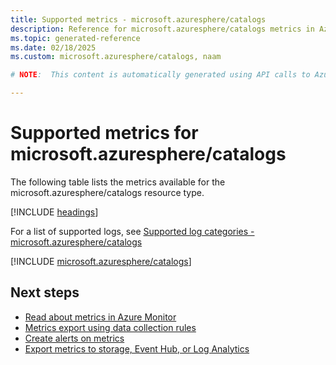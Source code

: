 ```yaml
---
title: Supported metrics - microsoft.azuresphere/catalogs
description: Reference for microsoft.azuresphere/catalogs metrics in Azure Monitor.
ms.topic: generated-reference
ms.date: 02/18/2025
ms.custom: microsoft.azuresphere/catalogs, naam

# NOTE:  This content is automatically generated using API calls to Azure. Any edits made on these files will be overwritten in the next run of the script. 

---
```


  
# Supported metrics for microsoft.azuresphere/catalogs
  
The following table lists the metrics available for the microsoft.azuresphere/catalogs resource type.  
  
  
[!INCLUDE [headings](~/reusable-content/ce-skilling/azure/includes/azure-monitor/reference/metrics/metrics-headings.md)]  
  
  
  
For a list of supported logs, see [Supported log categories - microsoft.azuresphere/catalogs](../supported-logs/microsoft-azuresphere-catalogs-logs.md)  
  
 

[!INCLUDE [microsoft.azuresphere/catalogs](~/reusable-content/ce-skilling/azure/includes/azure-monitor/reference/metrics/microsoft-azuresphere-catalogs-metrics-include.md)]  



## Next steps

- [Read about metrics in Azure Monitor](/azure/azure-monitor/data-platform)
- [Metrics export using data collection rules](/azure/azure-monitor/essentials/data-collection-metrics)
- [Create alerts on metrics](/azure/azure-monitor/alerts/alerts-overview)
- [Export metrics to storage, Event Hub, or Log Analytics](/azure/azure-monitor/essentials/platform-logs-overview)
